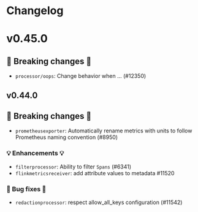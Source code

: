 # Changelog

<!-- next version -->

# v0.45.0

## 🛑 Breaking changes 🛑
- `processor/oops`: Change behavior when ... (#12350)


## v0.44.0

## 🛑 Breaking changes 🛑

- `prometheusexporter`: Automatically rename metrics with units to follow Prometheus naming convention (#8950)

### 💡 Enhancements 💡

- `filterprocessor`: Ability to filter `Spans` (#6341)
- `flinkmetricsreceiver`: add attribute values to metadata #11520

### 🧰 Bug fixes 🧰

- `redactionprocessor`: respect allow_all_keys configuration (#11542)
